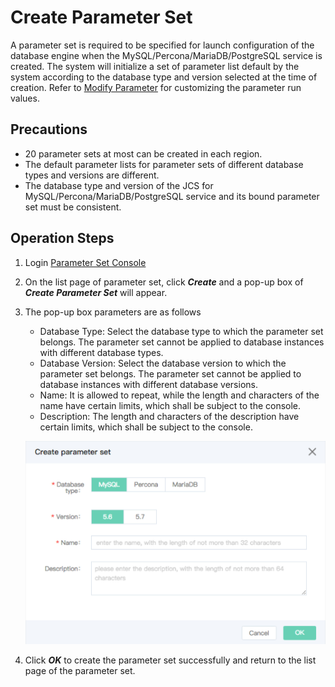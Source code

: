 # Create Parameter Set
A parameter set is required to be specified for launch configuration of the database engine when the MySQL/Percona/MariaDB/PostgreSQL service is created. The system will initialize a set of parameter list default by the system according to the database type and version selected at the time of creation. Refer to [Modify Parameter](Modify-Parameter-Group.md) for customizing the parameter run values.

## Precautions
* 20 parameter sets at most can be created in each region.
* The default parameter lists for parameter sets of different database types and versions are different.
* The database type and version of the JCS for MySQL/Percona/MariaDB/PostgreSQL service and its bound parameter set must be consistent.

## Operation Steps
1. Login [Parameter Set Console](https://rds-console.jdcloud.com/paramgroup/list)
2. On the list page of parameter set, click ***Create*** and a pop-up box of ***Create Parameter Set*** will appear.
3. The pop-up box parameters are as follows
    * Database Type: Select the database type to which the parameter set belongs. The parameter set cannot be applied to database instances with different database types.
    * Database Version: Select the database version to which the parameter set belongs. The parameter set cannot be applied to database instances with different database versions.
    * Name: It is allowed to repeat, while the length and characters of the name have certain limits, which shall be subject to the console.
    * Description: The length and characters of the description have certain limits, which shall be subject to the console.

    ![image](../../../../../image/RDS/1109_19.jpg)

4. Click ***OK*** to create the parameter set successfully and return to the list page of the parameter set.
